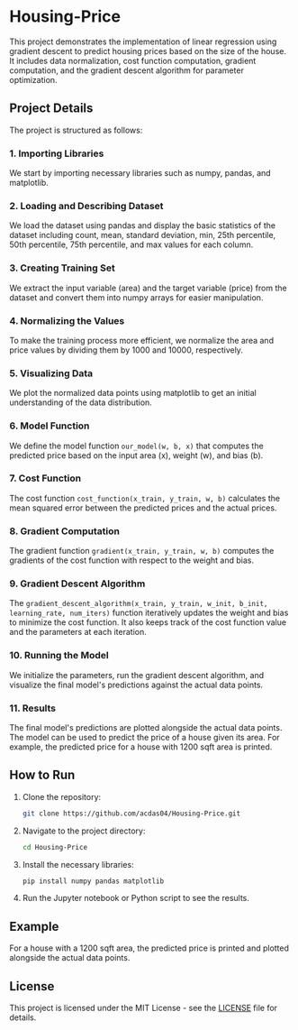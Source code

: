 # Housing-Price

This project demonstrates the implementation of linear regression using gradient descent to predict housing prices based on the size of the house. It includes data normalization, cost function computation, gradient computation, and the gradient descent algorithm for parameter optimization.

## Project Details

The project is structured as follows:

### 1. Importing Libraries
We start by importing necessary libraries such as numpy, pandas, and matplotlib.

### 2. Loading and Describing Dataset
We load the dataset using pandas and display the basic statistics of the dataset including count, mean, standard deviation, min, 25th percentile, 50th percentile, 75th percentile, and max values for each column.

### 3. Creating Training Set
We extract the input variable (area) and the target variable (price) from the dataset and convert them into numpy arrays for easier manipulation.

### 4. Normalizing the Values
To make the training process more efficient, we normalize the area and price values by dividing them by 1000 and 10000, respectively.

### 5. Visualizing Data
We plot the normalized data points using matplotlib to get an initial understanding of the data distribution.

### 6. Model Function
We define the model function `our_model(w, b, x)` that computes the predicted price based on the input area (x), weight (w), and bias (b).

### 7. Cost Function
The cost function `cost_function(x_train, y_train, w, b)` calculates the mean squared error between the predicted prices and the actual prices.

### 8. Gradient Computation
The gradient function `gradient(x_train, y_train, w, b)` computes the gradients of the cost function with respect to the weight and bias.

### 9. Gradient Descent Algorithm
The `gradient_descent_algorithm(x_train, y_train, w_init, b_init, learning_rate, num_iters)` function iteratively updates the weight and bias to minimize the cost function. It also keeps track of the cost function value and the parameters at each iteration.

### 10. Running the Model
We initialize the parameters, run the gradient descent algorithm, and visualize the final model's predictions against the actual data points.

### 11. Results
The final model's predictions are plotted alongside the actual data points. The model can be used to predict the price of a house given its area. For example, the predicted price for a house with 1200 sqft area is printed.

## How to Run

1. Clone the repository:
    ```bash
    git clone https://github.com/acdas04/Housing-Price.git
    ```

2. Navigate to the project directory:
    ```bash
    cd Housing-Price
    ```

3. Install the necessary libraries:
    ```bash
    pip install numpy pandas matplotlib
    ```

4. Run the Jupyter notebook or Python script to see the results.

## Example
For a house with a 1200 sqft area, the predicted price is printed and plotted alongside the actual data points.

## License
This project is licensed under the MIT License - see the [LICENSE](LICENSE) file for details.
